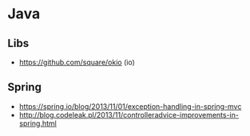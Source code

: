 # Java

## Libs

* https://github.com/square/okio (io)

## Spring

* https://spring.io/blog/2013/11/01/exception-handling-in-spring-mvc
* http://blog.codeleak.pl/2013/11/controlleradvice-improvements-in-spring.html
